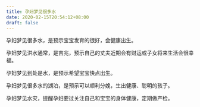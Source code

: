 ```yaml
---
title: 孕妇梦见很多水
date: 2020-02-15T20:54:12+08:00
draft: false
---
```


孕妇梦见很多水，是预示宝宝发育的很好，会健康出生。<br>

孕妇梦见洪水通常，是吉兆，预示自己的丈夫近期会有财运或子女将来生活会很幸福。<br>

孕妇梦见到处是水，是预示希望宝宝快点出生。<br>

孕妇梦见很多水的湖泊，是预示可以顺利分娩，生出健康、聪明的孩子。<br>

孕妇梦见水灾，提醒孕妇要过关注自己和宝宝的身体健康，定期做产检。<br>
